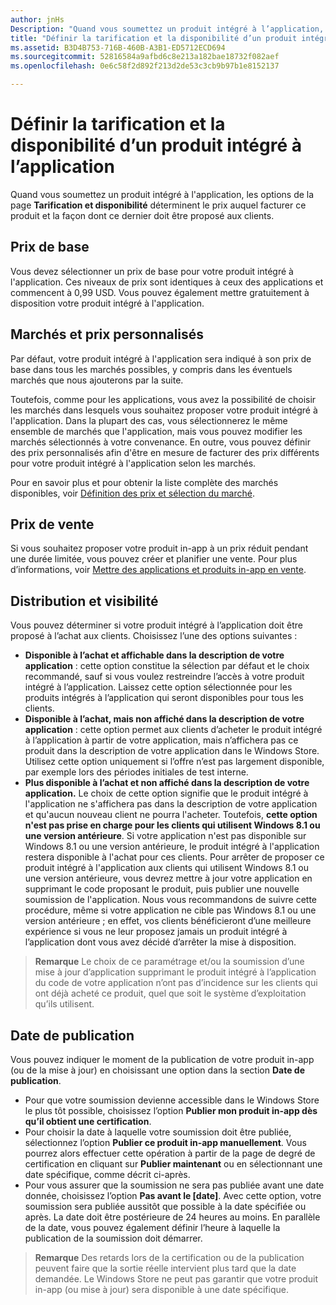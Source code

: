 ```yaml
---
author: jnHs
Description: "Quand vous soumettez un produit intégré à l’application, les options de la page Tarification et disponibilité déterminent le prix auquel facturer ce produit et la façon dont ce dernier doit être proposé aux clients."
title: "Définir la tarification et la disponibilité d’un produit intégré à l’application"
ms.assetid: B3D4B753-716B-460B-A3B1-ED5712ECD694
ms.sourcegitcommit: 52816584a9afbd6c8e213a182bae18732f082aef
ms.openlocfilehash: 0e6c58f2d892f213d2de53c3cb9b97b1e8152137

---
```


# Définir la tarification et la disponibilité d’un produit intégré à l’application


Quand vous soumettez un produit intégré à l'application, les options de la page **Tarification et disponibilité** déterminent le prix auquel facturer ce produit et la façon dont ce dernier doit être proposé aux clients.

## Prix de base


Vous devez sélectionner un prix de base pour votre produit intégré à l'application. Ces niveaux de prix sont identiques à ceux des applications et commencent à 0,99 USD. Vous pouvez également mettre gratuitement à disposition votre produit intégré à l'application.

## Marchés et prix personnalisés


Par défaut, votre produit intégré à l'application sera indiqué à son prix de base dans tous les marchés possibles, y compris dans les éventuels marchés que nous ajouterons par la suite.

Toutefois, comme pour les applications, vous avez la possibilité de choisir les marchés dans lesquels vous souhaitez proposer votre produit intégré à l'application. Dans la plupart des cas, vous sélectionnerez le même ensemble de marchés que l'application, mais vous pouvez modifier les marchés sélectionnés à votre convenance. En outre, vous pouvez définir des prix personnalisés afin d'être en mesure de facturer des prix différents pour votre produit intégré à l'application selon les marchés.

Pour en savoir plus et pour obtenir la liste complète des marchés disponibles, voir [Définition des prix et sélection du marché](define-pricing-and-market-selection.md).

## Prix de vente


Si vous souhaitez proposer votre produit in-app à un prix réduit pendant une durée limitée, vous pouvez créer et planifier une vente. Pour plus d’informations, voir [Mettre des applications et produits in-app en vente](put-apps-and-iaps-on-sale.md).

## Distribution et visibilité


Vous pouvez déterminer si votre produit intégré à l’application doit être proposé à l’achat aux clients. Choisissez l’une des options suivantes :

-   **Disponible à l’achat et affichable dans la description de votre application** : cette option constitue la sélection par défaut et le choix recommandé, sauf si vous voulez restreindre l’accès à votre produit intégré à l’application. Laissez cette option sélectionnée pour les produits intégrés à l’application qui seront disponibles pour tous les clients.
-   **Disponible à l’achat, mais non affiché dans la description de votre application** : cette option permet aux clients d’acheter le produit intégré à l’application à partir de votre application, mais n’affichera pas ce produit dans la description de votre application dans le Windows Store. Utilisez cette option uniquement si l’offre n’est pas largement disponible, par exemple lors des périodes initiales de test interne.
-   **Plus disponible à l’achat et non affiché dans la description de votre application.** Le choix de cette option signifie que le produit intégré à l'application ne s'affichera pas dans la description de votre application et qu'aucun nouveau client ne pourra l'acheter. Toutefois, **cette option n'est pas prise en charge pour les clients qui utilisent Windows 8.1 ou une version antérieure**. Si votre application n'est pas disponible sur Windows 8.1 ou une version antérieure, le produit intégré à l'application restera disponible à l'achat pour ces clients. Pour arrêter de proposer ce produit intégré à l'application aux clients qui utilisent Windows 8.1 ou une version antérieure, vous devrez mettre à jour votre application en supprimant le code proposant le produit, puis publier une nouvelle soumission de l'application. Nous vous recommandons de suivre cette procédure, même si votre application ne cible pas Windows 8.1 ou une version antérieure ; en effet, vos clients bénéficieront d’une meilleure expérience si vous ne leur proposez jamais un produit intégré à l’application dont vous avez décidé d’arrêter la mise à disposition.
    
 > **Remarque** Le choix de ce paramétrage et/ou la soumission d’une mise à jour d’application supprimant le produit intégré à l’application du code de votre application n’ont pas d’incidence sur les clients qui ont déjà acheté ce produit, quel que soit le système d’exploitation qu’ils utilisent.


## Date de publication

Vous pouvez indiquer le moment de la publication de votre produit in-app (ou de la mise à jour) en choisissant une option dans la section **Date de publication**.

-   Pour que votre soumission devienne accessible dans le Windows Store le plus tôt possible, choisissez l’option **Publier mon produit in-app dès qu’il obtient une certification**.
-   Pour choisir la date à laquelle votre soumission doit être publiée, sélectionnez l’option **Publier ce produit in-app manuellement**. Vous pourrez alors effectuer cette opération à partir de la page de degré de certification en cliquant sur **Publier maintenant** ou en sélectionnant une date spécifique, comme décrit ci-après.
-   Pour vous assurer que la soumission ne sera pas publiée avant une date donnée, choisissez l’option **Pas avant le \[date\]**. Avec cette option, votre soumission sera publiée aussitôt que possible à la date spécifiée ou après. La date doit être postérieure de 24 heures au moins. En parallèle de la date, vous pouvez également définir l’heure à laquelle la publication de la soumission doit démarrer.

 > **Remarque** Des retards lors de la certification ou de la publication peuvent faire que la sortie réelle intervient plus tard que la date demandée. Le Windows Store ne peut pas garantir que votre produit in-app (ou mise à jour) sera disponible à une date spécifique.
 

 







<!--HONumber=Jun16_HO4-->


